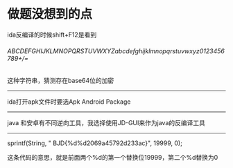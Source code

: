 # 做题没想到的点

ida反编译的时候shift+F12是看到

###### ABCDEFGHIJKLMNOPQRSTUVWXYZabcdefghijklmnopqrstuvwxyz0123456789+/=

这种字符串，猜测存在base64位的加密

-------------------------------------------------------

ida打开apk文件时要选Apk Android Package

--------------------------------

java 和安卓有不同逆向工具，我选择使用JD-GUI来作为java的反编译工具

---------------------------------------

sprintf(String, " BJD{%d%d2069a45792d233ac}", 19999, 0);

这条代码的意思，就是前面两个%d的第一个替换位19999，第二个%d替换为0
